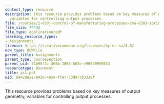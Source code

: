 ```yaml
---
content_type: resource
description: This resource provides problems based on key measures of output geometry,
  variables for controlling output processes.
file: /courses/2-830j-control-of-manufacturing-processes-sma-6303-spring-2008/8e428e2e84364954fc97c3d477b3328f_ps1.pdf
file_size: 74442
file_type: application/pdf
learning_resource_types:
- Assignments
license: https://creativecommons.org/licenses/by-nc-sa/4.0/
ocw_type: OCWFile
parent_title: Assignments
parent_type: CourseSection
parent_uid: 71b95f3c-366b-2063-b03e-e96949909613
resourcetype: Document
title: ps1.pdf
uid: 8e428e2e-8436-4954-fc97-c3d477b3328f
---
```

This resource provides problems based on key measures of output geometry, variables for controlling output processes.